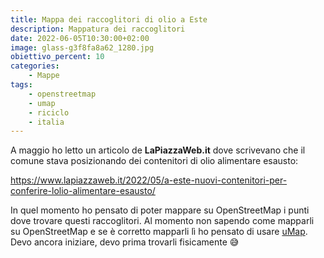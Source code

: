```yaml
---
title: Mappa dei raccoglitori di olio a Este
description: Mappatura dei raccoglitori 
date: 2022-06-05T10:30:00+02:00
image: glass-g3f8fa8a62_1280.jpg
obiettivo_percent: 10
categories:
    - Mappe
tags:
    - openstreetmap
    - umap
    - riciclo
    - italia
---
```



A maggio ho letto un articolo de **LaPiazzaWeb.it** dove scrivevano che il comune stava posizionando dei contenitori di olio alimentare esausto:

https://www.lapiazzaweb.it/2022/05/a-este-nuovi-contenitori-per-conferire-lolio-alimentare-esausto/

In quel momento ho pensato di poter mappare su OpenStreetMap i punti dove trovare questi raccoglitori. Al momento non sapendo come mapparli su OpenStreetMap e se è corretto mapparli lì ho pensato di usare [uMap](http://umap.openstreetmap.fr/it/). Devo ancora iniziare, devo prima trovarli fisicamente 😅